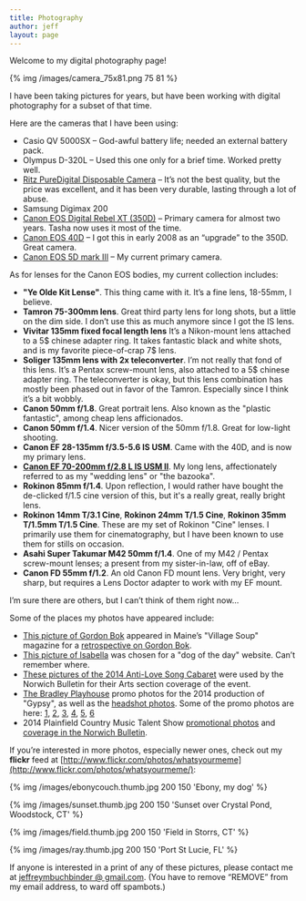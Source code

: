 ```yaml
---
title: Photography
author: jeff
layout: page
---
```


Welcome to my digital photography page!

{% img /images/camera_75x81.png 75 81 %}

I have been taking pictures for years, but have been working with digital photography for a subset of that time.

Here are the cameras that I have been using:

*   Casio QV 5000SX – God-awful battery life; needed an external battery pack.
*   Olympus D-320L – Used this one only for a brief time. Worked pretty well.
*   [Ritz PureDigital Disposable Camera](http://www.maushammer.com/systems/dakotadigital/DakotaDigital.html) – It’s not the best quality, but the price was excellent, and it has been very durable, lasting through a lot of abuse.
*   Samsung Digimax 200
*   [Canon EOS Digital Rebel XT (350D)](http://consumer.usa.canon.com/ir/controller?act=ModelDetailAct&fcategoryid=139&modelid=11154) – Primary camera for almost two years. Tasha now uses it most of the time.
*   [Canon EOS 40D](http://www.usa.canon.com/consumer/controller?act=ModelInfoAct&fcategoryid=139&modelid=15653) – I got this in early 2008 as an “upgrade” to the 350D. Great camera.
*   [Canon EOS 5D mark III](http://www.usa.canon.com/cusa/consumer/products/cameras/slr_cameras/eos_5d_mark_iii) – My current primary camera.

As for lenses for the Canon EOS bodies, my current collection includes:

*   **"Ye Olde Kit Lense"**. This thing came with it. It’s a fine lens, 18-55mm, I believe.
*   **Tamron 75-300mm lens**. Great third party lens for long shots, but a little on the dim side. I don’t use this as much anymore since I got the IS lens.
*   **Vivitar 135mm fixed focal length lens** It’s a Nikon-mount lens attached to a 5$ chinese adapter ring. It takes fantastic black and white shots, and is my favorite piece-of-crap 7$ lens.
*   **Soliger 135mm lens with 2x teleconverter**. I’m not really that fond of this lens. It’s a Pentax screw-mount lens, also attached to a 5$ chinese adapter ring. The teleconverter is okay, but this lens combination has mostly been phased out in favor of the Tamron. Especially since I think it’s a bit wobbly.
*   **Canon 50mm f/1.8**. Great portrait lens. Also known as the "plastic fantastic", among cheap lens afficionados.
*   **Canon 50mm f/1.4**. Nicer version of the 50mm f/1.8. Great for low-light shooting.
*   **Canon EF 28-135mm f/3.5-5.6 IS USM**. Came with the 40D, and is now my primary lens.
*   **[Canon EF 70-200mm f/2.8 L IS USM II](http://www.usa.canon.com/cusa/consumer/products/cameras/ef_lens_lineup/ef_70_200mm_f_2_8l_is_ii_usm)**. My long lens, affectionately referred to as my "wedding lens" or "the bazooka".
*   **Rokinon 85mm f/1.4**. Upon reflection, I would rather have bought the de-clicked f/1.5 cine version of this, but it's a really great, really bright lens.
*   **Rokinon 14mm T/3.1 Cine**, **Rokinon 24mm T/1.5 Cine**, **Rokinon 35mm T/1.5mm T/1.5 Cine**. These are my set of Rokinon "Cine" lenses. I primarily use them for cinematography, but I have been known to use them for stills on occasion.
*   **Asahi Super Takumar M42 50mm f/1.4**. One of my M42 / Pentax screw-mount lenses; a present from my sister-in-law, off of eBay.
*   **Canon FD 55mm f/1.2**. An old Canon FD mount lens. Very bright, very sharp, but requires a Lens Doctor adapter to work with my EF mount.

I’m sure there are others, but I can’t think of them right now…

Some of the places my photos have appeared include:

* [This picture of Gordon Bok](http://www.flickr.com/photos/whatsyourmeme/3378255542/) appeared in Maine’s "Village Soup" magazine for a [retrospective on Gordon Bok](http://knox.villagesoup.com/ae/story/shantymen-to-social-club/347403).
* [This picture of Isabella]() was chosen for a "dog of the day" website. Can’t remember where.
* [These pictures of the 2014 Anti-Love Song Cabaret](http://www.norwichbulletin.com/article/20140212/ENTERTAINMENTLIFE/sthash.ElYVUeVZ.gbpl) were used by the Norwich Bulletin for their Arts section coverage of the event.
* [The Bradley Playhouse](http://www.thebradleyplayhouse.org/) promo photos for the 2014 production of "Gypsy", as well as the [headshot photos](https://www.flickr.com/photos/whatsyourmeme/sets/72157642824067583/). Some of the promo photos are here: [1](https://www.facebook.com/photo.php?fbid=768841826461255&set=a.209502649061845.59754.181407235204720&type=1&theater), [2](https://www.facebook.com/photo.php?fbid=768658676479570&set=a.209502649061845.59754.181407235204720&type=1&permPage=1), [3](https://www.facebook.com/photo.php?fbid=767261619952609&set=a.209502649061845.59754.181407235204720&type=1&permPage=1), [4](https://www.facebook.com/photo.php?fbid=767260959952675&set=a.209502649061845.59754.181407235204720&type=1&permPage=1), [5](https://www.facebook.com/photo.php?fbid=766144203397684&set=a.209502649061845.59754.181407235204720&type=1&permPage=1), [6](https://www.facebook.com/photo.php?fbid=766143570064414&set=a.209502649061845.59754.181407235204720&type=1&permPage=1)
* 2014 Plainfield Country Music Talent Show [promotional photos](https://www.facebook.com/CMTS12/posts/827321643963746) and [coverage in the Norwich Bulletin](http://www.norwichbulletin.com/article/20140515/NEWS/140519582).

If you’re interested in more photos, especially newer ones, check out my **flickr** feed at [http://www.flickr.com/photos/whatsyourmeme](http://www.flickr.com/photos/whatsyourmeme/):  

{% img /images/ebonycouch.thumb.jpg 200 150 'Ebony, my dog' %}

{% img /images/sunset.thumb.jpg 200 150 'Sunset over Crystal Pond, Woodstock, CT' %}

{% img /images/field.thumb.jpg 200 150 'Field in Storrs, CT' %}

{% img /images/ray.thumb.jpg 200 150 'Port St Lucie, FL' %}
  
If anyone is interested in a print of any of these pictures, please contact me at [jeffreymbuchbinder @ gmail.com][12]. (You have to remove “REMOVE” from my email address, to ward off spambots.)

 [12]: mailto:jeffreymbuchbinder@REMOVEgmail.com

